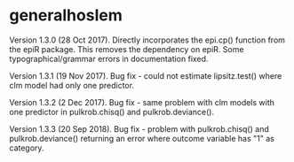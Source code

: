 # generalhoslem
Version 1.3.0 (28 Oct 2017). Directly incorporates the epi.cp() function from the epiR package. This removes the dependency on epiR. Some typographical/grammar errors in documentation fixed.

Version 1.3.1 (19 Nov 2017). Bug fix - could not estimate lipsitz.test() where clm model had only one predictor.

Version 1.3.2 (2 Dec 2017). Bug fix - same problem with clm models with one predictor in pulkrob.chisq() and pulkrob.deviance().

Version 1.3.3 (20 Sep 2018). Bug fix - problem with pulkrob.chisq() and pulkrob.deviance() returning an error where outcome variable has "1" as category.
